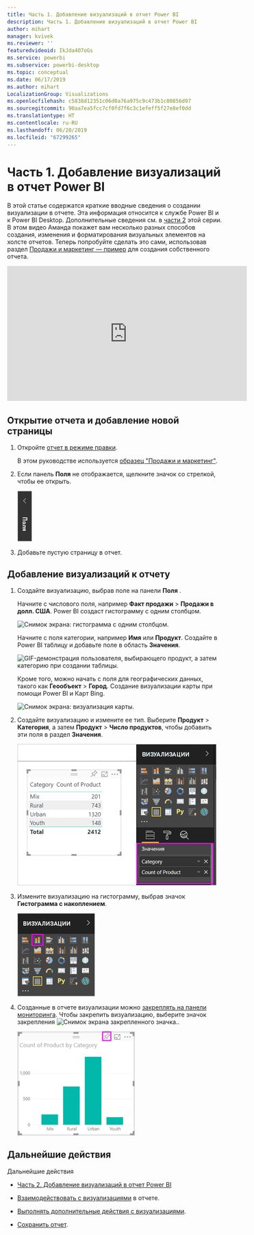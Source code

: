 ```yaml
---
title: Часть 1. Добавление визуализаций в отчет Power BI
description: Часть 1. Добавление визуализаций в отчет Power BI
author: mihart
manager: kvivek
ms.reviewer: ''
featuredvideoid: IkJda4O7oGs
ms.service: powerbi
ms.subservice: powerbi-desktop
ms.topic: conceptual
ms.date: 06/17/2019
ms.author: mihart
LocalizationGroup: Visualizations
ms.openlocfilehash: c5838d12351c06d0a76a975c9c473b1c00856d97
ms.sourcegitcommit: 90aa7ea5fcc7cf0fd7f6c3c1efeff5f27e8ef0dd
ms.translationtype: HT
ms.contentlocale: ru-RU
ms.lasthandoff: 06/20/2019
ms.locfileid: "67299265"
---
```

# <a name="part-1-add-visualizations-to-a-power-bi-report"></a>Часть 1. Добавление визуализаций в отчет Power BI

В этой статье содержатся краткие вводные сведения о создании визуализации в отчете. Эта информация относится к службе Power BI и к Power BI Desktop. Дополнительные сведения см. в [части 2](power-bi-report-add-visualizations-ii.md) этой серии. В этом видео Аманда покажет вам несколько разных способов создания, изменения и форматирования визуальных элементов на холсте отчетов. Теперь попробуйте сделать это сами, использовав раздел [Продажи и маркетинг — пример](../sample-datasets.md) для создания собственного отчета.

<iframe width="560" height="315" src="https://www.youtube.com/embed/IkJda4O7oGs" frameborder="0" allowfullscreen></iframe>

## <a name="open-a-report-and-add-a-new-page"></a>Открытие отчета и добавление новой страницы

1. Откройте [отчет в режиме правки](../service-interact-with-a-report-in-editing-view.md).

    В этом руководстве используется [образец "Продажи и маркетинг"](../sample-datasets.md).

1. Если панель **Поля** не отображается, щелкните значок со стрелкой, чтобы ее открыть.

   ![](media/power-bi-report-add-visualizations-i/pbi_nancy_fieldsfiltersarrow.png)

1. Добавьте пустую страницу в отчет.

## <a name="add-visualizations-to-the-report"></a>Добавление визуализаций к отчету

1. Создайте визуализацию, выбрав поле на панели **Поля** .

    Начните с числового поля, например **Факт продажи** > **Продажи в долл. США**. Power BI создаст гистограмму с одним столбцом.

    ![Снимок экрана: гистограмма с одним столбцом.](media/power-bi-report-add-visualizations-i/pbi_onecolchart.png)

    Начните с поля категории, например **Имя** или **Продукт**. Создайте в Power BI таблицу и добавьте поле в область **Значения**.

    ![GIF-демонстрация пользователя, выбирающего продукт, а затем категорию при создании таблицы.](media/power-bi-report-add-visualizations-i/pbi_agif_createchart3.gif)

    Кроме того, можно начать с поля для географических данных, такого как **Геообъект** > **Город**. Создание визуализации карты при помощи Power BI и Карт Bing.

    ![Снимок экрана: визуализация карты.](media/power-bi-report-add-visualizations-i/power-bi-map.png)

1. Создайте визуализацию и измените ее тип. Выберите **Продукт** > **Категория**, а затем **Продукт** > **Число продуктов**, чтобы добавить эти поля в раздел **Значения**.

   ![Снимок экрана: панель "Поля" с вызванным разделом "Значения".](media/power-bi-report-add-visualizations-i/part1table1.png)

1. Измените визуализацию на гистограмму, выбрав значок **Гистограмма с накоплением**.

   ![Снимок экрана: панель "Визуализации" после нажатия значка "Гистограмма с накоплением".](media/power-bi-report-add-visualizations-i/part1converttocolumn.png)

1. Созданные в отчете визуализации можно [закреплять на панели мониторинга](../service-dashboard-pin-tile-from-report.md). Чтобы закрепить визуализацию, выберите значок закрепления ![Снимок экрана закрепленного значка.](media/power-bi-report-add-visualizations-i/pinnooutline.png).

   ![Снимок экрана: визуализация гистограммы с вызванным значком закрепления.](media/power-bi-report-add-visualizations-i/part1pin1.png)
  
## <a name="next-steps"></a>Дальнейшие действия

 Дальнейшие действия

* [Часть 2. Добавление визуализаций в отчет Power BI](power-bi-report-add-visualizations-ii.md)

* [Взаимодействовать с визуализациями](../consumer/end-user-reading-view.md) в отчете.

* [Выполнять дополнительные действия с визуализациями](power-bi-report-visualizations.md).

* [Сохранить отчет](../service-report-save.md).

